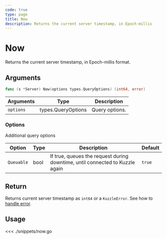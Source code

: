 ```yaml
---
code: true
type: page
title: Now
description: Returns the current server timestamp, in Epoch-millis
---
```


# Now



Returns the current server timestamp, in Epoch-millis format.

## Arguments

```go
func (s *Server) Now(options types.QueryOptions) (int64, error)
```

| Arguments | Type               | Description    |
| --------- | ------------------ | -------------- |
| `options` | types.QueryOptions | Query options. |

### **Options**

Additional query options

| Option     | Type | Description                                                                  | Default |
| ---------- | ---- | ---------------------------------------------------------------------------- | ------- |
| `Queuable` | bool | If true, queues the request during downtime, until connected to Kuzzle again | `true`  |

## Return

Returns current server timestamp as `int64` or a `KuzzleError`. See how to [handle error](/sdk/go/1/essentials/error-handling).

## Usage

<<< ./snippets/now.go
